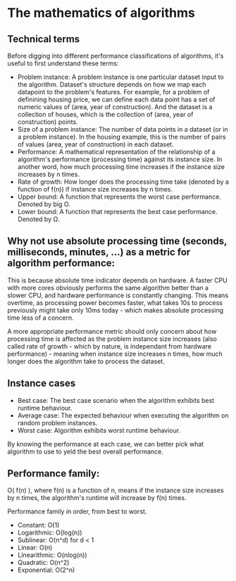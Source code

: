 # The mathematics of algorithms

## Technical terms

Before digging into different performance classifications of algorithms, it's useful to first understand these terms:

- Problem instance: A problem instance is one particular dataset input to the algorithm. Dataset's structure depends on how we map each datapoint to the problem's features. For example, for a problem of definining housing price, we can define each data point has a set of numeric values of (area, year of construction). And the dataset is a collection of houses, which is the collection of (area, year of construction) points.
- Size of a problem instance: The number of data points in a dataset (or in a problem instance). In the housing example, this is the number of pairs of values (area, year of construction) in each dataset.
- Performance: A mathematical representation of the relationship of a algorithm's performance (processing time) against its instance size. In another word, how much processing time increases if the instance size increases by n times. 
- Rate of growth: How longer does the processing time take (denoted by a function of f(n)) if instance size increases by n times.
- Upper bound: A function that represents the worst case performance. Denoted by big O.
- Lower bound: A function that represents the best case performance. Denoted by Ω.

## Why not use absolute processing time (seconds, milliseconds, minutes, ...) as a metric for algorithm performance:

This is because absolute time indicator depends on hardware. A faster CPU with more cores obviously performs the same algorithm better than a slower CPU, and hardware performance is constantly changing. This means overtime, as processing power becomes faster, what takes 10s to process previously might take only 10ms today - which makes absolute processing time less of a concern.

A more appropriate performance metric should only concern about how processing time is affected as the problem instance size increases (also called rate of growth - which by nature, is independant from hardware performance) - meaning when instance size increases n times, how much longer does the algorithm take to process the dataset.

## Instance cases

- Best case: The best case scenario when the algorithm exhibits best runtime behaviour.
- Average case: The expected behaviour when executing the algorithm on random problem instances.
- Worst case: Algorithm exhibits worst runtime behaviour.

By knowing the performance at each case, we can better pick what algorithm to use to yeld the best overall performance.

## Performance family:

O( f(n) ), where f(n) is a function of n, means if the instance size increases by n times, the algorithm's runtime will increase by f(n) times.

Performance family in order, from best to worst.

- Constant: O(1)
- Logarithmic: O(log(n))
- Sublinear: O(n^d) for d < 1
- Linear: O(n)
- Linearithmic: O(nlog(n))
- Quadratic: O(n^2)
- Exponential: O(2^n)
